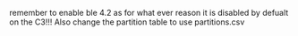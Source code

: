 remember to enable ble 4.2 as for what ever reason it is disabled by defualt on the C3!!!
Also change the partition table to use partitions.csv